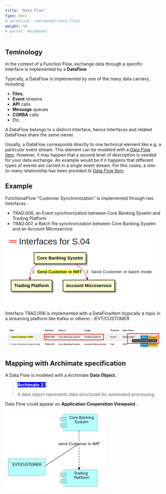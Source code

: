 ```yaml
---
title: "Data Flow"
type: docs
# permalink: /metamodel/data-flow/
weight: 50
# parent: MetaModel
---
```


## Teminology 

In the context of a Function Flow, exchange data through a specific Interface is implemented by a **DataFlow** 

Typically, a DataFlow is implemented by one of the many data carriers, including:
- **Files**, 
- **Event** streams 
- **API** calls
- **Message** queues
- **CORBA** calls
- Etc.

A DataFlow belongs to a distinct Interface, hence Interfaces and related DataFlows share the same owner. 

Usually, a DataFlow corresponds directly to one technical element like e.g. a particular event stream. This element can be modeled with a [Data Flow Item](../metamodel-data-flow-item/). However, it may happen that a second level of description is needed for your data exchange. An example would be if it happens that different types of events are carried in a single event stream. For this cases, a one-to-many relationship has been provided to [Data Flow Item](../metamodel-data-flow-item/). 


## Example

FunctionalFlow "Customer Synchronization" is implemented through two 
Interfaces :
 - TRAD.006, an Event synchronization between Core Banking Sysetm and Trading Platform
 - TRAD.007, a Batch file synchronization between Core Banking Sysetm and an Account Microservice
 
![Flow Interface](dataflow1.png)

Interface TRAD.006 is implemented with a DataFlowItem (typically a topic in a streaming platform like Kafka or others) : /EVT/CUSTOMER
 
![Interface and its Data Flows](dataflow2.png)

## Mapping with Archimate specification

A Data Flow is modeled with a Archimate **Data Object.**

> <span style="background-color: blue; color: white; font-weight: bold">Archimate 3.1</span> 
>
> A data object represents data structured for automated processing.

Data Flow could appear on **Application Cooperation Viewpoint** :

![Data Flow](data-flow.jpg)
